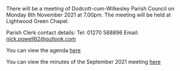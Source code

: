 <!--
.. title: Parish Council Meeting Monday 8th November 2021.
.. slug: 2021-11-01-meeting
.. date: 2021-11-01 02:49:30 UTC
.. tags: parishcouncil
.. category:
.. link:
.. description:
.. type: text
-->

There will be a meeting of Dodcott-cum-Wilkesley Parish Council on
Monday 8th November 2021 at 7.00pm. The meeting will be held at Lightwood Green Chapel.

Parish Clerk contact details:
Tel: 01270 588896
Email: nick.powell62@outlook.com

You can view the agenda [here](https://drive.google.com/file/d/1d9RDyWGOIS8NK9MYna_K1L9WKMBd3GQ9/view?usp=sharing)

You can view the minutes of the September 2021 meeting [here](https://drive.google.com/file/d/14eq3LBFs_jAMmeemZ-0nm2-odRCZbdyR/view?usp=sharing)
